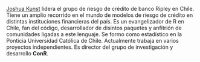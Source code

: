 [Joshua Kunst](http://jkunst.com/) lidera el grupo de riesgo de crédito de banco Ripley en Chile. Tiene un amplio recorrido en el mundo de modelos de riesgo de crédito en distintas instituciones financieras del país. Es un evangelizador de R en Chile, fan del código, desarrollador de disintos paquetes y anfitrión de comunidades ligadas a este lenguaje. Se formo como estadístico en la Ponticia Universidad Católica de Chile. Actualmente trabaja en varios proyectos independientes. Es director del grupo de investigación y desarrollo **ConR**. 